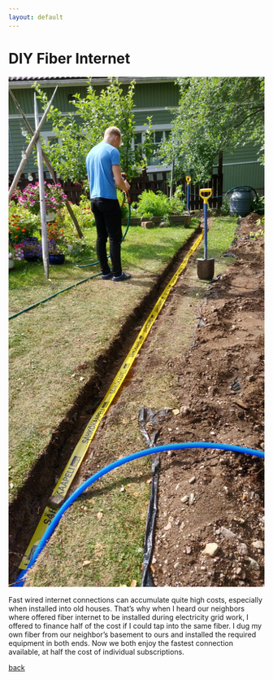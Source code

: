 ```yaml
---
layout: default
---
```


# DIY Fiber Internet

![Fiber burrial](\assets\fiber_1.jpg)

Fast wired internet connections can accumulate quite high costs, especially when installed into old houses. That’s why when I heard our neighbors where offered fiber internet to be installed during electricity grid work, I offered to finance half of the cost if I could tap into the same fiber. I dug my own fiber from our neighbor’s basement to ours and installed the required equipment in both ends. Now we both enjoy the fastest connection available, at half the cost of individual subscriptions.

[back](./)